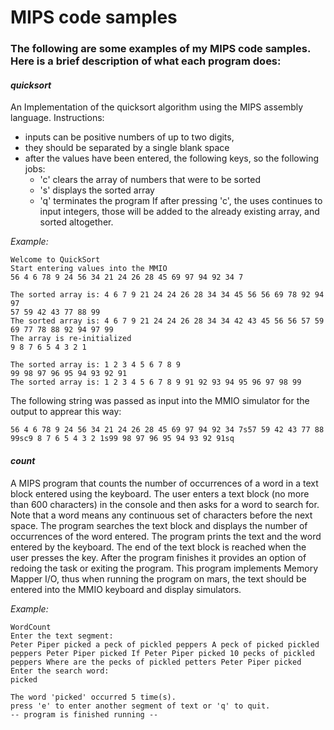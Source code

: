 # MIPS code samples

### The following are some examples of my MIPS code samples. Here is a brief description of what each program does:

#### *quicksort*
An Implementation of the quicksort algorithm using the MIPS assembly language. Instructions:
- inputs can be positive numbers of up to two digits, 
- they should be separated by a single blank space
- after the values have been entered, the following keys, so the following jobs:
  - 'c' clears the array of numbers that were to be sorted
  - 's' displays the sorted array
  - 'q' terminates the program
 If after pressing 'c', the uses continues to input integers, those will be added to the already existing array, and sorted altogether.
 
 *Example:*
 ```
 Welcome to QuickSort
Start entering values into the MMIO
56 4 6 78 9 24 56 34 21 24 26 28 45 69 97 94 92 34 7

The sorted array is: 4 6 7 9 21 24 24 26 28 34 34 45 56 56 69 78 92 94 97 
57 59 42 43 77 88 99
The sorted array is: 4 6 7 9 21 24 24 26 28 34 34 42 43 45 56 56 57 59 69 77 78 88 92 94 97 99 
The array is re-initialized
9 8 7 6 5 4 3 2 1

The sorted array is: 1 2 3 4 5 6 7 8 9 
99 98 97 96 95 94 93 92 91
The sorted array is: 1 2 3 4 5 6 7 8 9 91 92 93 94 95 96 97 98 99
 ```
The following string was passed as input into the MMIO simulator for the output to apprear this way:
```
56 4 6 78 9 24 56 34 21 24 26 28 45 69 97 94 92 34 7s57 59 42 43 77 88 99sc9 8 7 6 5 4 3 2 1s99 98 97 96 95 94 93 92 91sq
```

#### *_count_*
A MIPS program that counts the number of occurrences of a word in a text block entered using the keyboard. The user enters a text block (no more than 600 characters) in the console and then asks for a word to search for. 
Note that a word means any continuous set of characters before the next space. The program searches the text block and displays the number of occurrences of the word entered. The program prints the text and the word entered by the keyboard. The end of the text block is reached when the user presses the <Enter> key. After the program finishes it provides an option of redoing the task or exiting the program.
This program implements Memory Mapper I/O, thus when running the program on mars, the text should be entered into the MMIO keyboard and display simulators. 

*Example:*
```
WordCount
Enter the text segment:
Peter Piper picked a peck of pickled peppers A peck of picked pickled peppers Peter Piper picked If Peter Piper picked 10 pecks of pickled peppers Where are the pecks of pickled petters Peter Piper picked
Enter the search word:
picked

The word 'picked' occurred 5 time(s).
press 'e' to enter another segment of text or 'q' to quit.
-- program is finished running --
```
